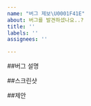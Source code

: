 ```yaml
---
name: "버그 제보\U0001F41E"
about: 버그를 발견하셨나요..?
title: ''
labels: ''
assignees: ''

---
```


##버그 설명

##스크린샷

##제안
